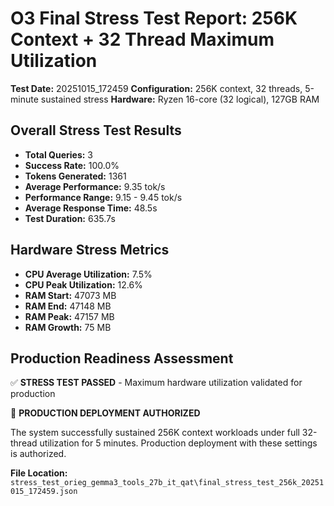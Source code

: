 # O3 Final Stress Test Report: 256K Context + 32 Thread Maximum Utilization

**Test Date:** 20251015_172459
**Configuration:** 256K context, 32 threads, 5-minute sustained stress
**Hardware:** Ryzen 16-core (32 logical), 127GB RAM

## Overall Stress Test Results

- **Total Queries:** 3
- **Success Rate:** 100.0%
- **Tokens Generated:** 1361
- **Average Performance:** 9.35 tok/s
- **Performance Range:** 9.15 - 9.45 tok/s
- **Average Response Time:** 48.5s
- **Test Duration:** 635.7s

## Hardware Stress Metrics

- **CPU Average Utilization:** 7.5%
- **CPU Peak Utilization:** 12.6%
- **RAM Start:** 47073 MB
- **RAM End:** 47148 MB
- **RAM Peak:** 47157 MB
- **RAM Growth:** 75 MB

## Production Readiness Assessment

✅ **STRESS TEST PASSED** - Maximum hardware utilization validated for production

🎉 **PRODUCTION DEPLOYMENT AUTHORIZED**

The system successfully sustained 256K context workloads under full 32-thread utilization for 5 minutes.
Production deployment with these settings is authorized.


**File Location:** `stress_test_orieg_gemma3_tools_27b_it_qat\final_stress_test_256k_20251015_172459.json`
